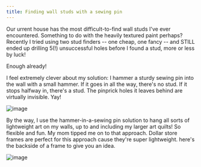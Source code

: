 ```yaml
---
title: Finding wall studs with a sewing pin
---
```


Our urrent house has the most difficult-to-find wall studs I've ever encountered. Something to do with the heavily textured paint perhaps? Recently I tried using two stud finders -- one cheap, one fancy -- and STILL ended up drilling 5(!) unsuccessful holes before I found a stud, more or less by luck!

Enough already!

I feel extremely clever about my solution: I hammer a sturdy sewing pin into the wall with a small hammer. If it goes in all the way, there's no stud. If it stops halfway in, there's a stud. The pinprick holes it leaves behind are virtually invisible.
Yay! 

![image](https://github.com/user-attachments/assets/7889cb83-7814-477c-8efa-afb222763821)

By the way, I use the hammer-in-a-sewing pin solution to hang all sorts of lightweight art on my walls, up to and including my larger art quilts! So flexible and fun. My mom tipped me on to that approach. Dollar store frames are perfect for this approach cause they're super lightweight.  here's the backside of a frame to give you an idea.

![image](https://github.com/user-attachments/assets/d40fcd2b-81a0-4e1c-9f35-edc97d9454bb)

